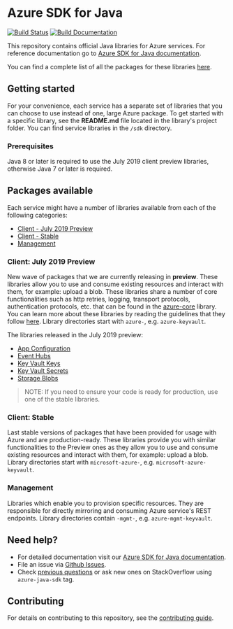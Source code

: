 # Azure SDK for Java

[![Build Status](https://dev.azure.com/azure-sdk/public/_apis/build/status/17?branchName=master)](https://dev.azure.com/azure-sdk/public/_build/latest?definitionId=17) [![Build Documentation](https://img.shields.io/badge/documentation-published-blue.svg)](https://azuresdkartifacts.blob.core.windows.net/azure-sdk-for-java/index.html)

This repository contains official Java libraries for Azure services. For reference documentation go to [Azure SDK for Java documentation](http://aka.ms/java-docs).

You can find a complete list of all the packages for these libraries [here](packages.md).

## Getting started

For your convenience, each service has a separate set of libraries that you can choose to use instead of one, large Azure package. To get started with a specific library, see the **README.md** file located in the library's project folder. You can find service libraries in the `/sdk` directory.

### Prerequisites
Java 8 or later is required to use the July 2019 client preview libraries, otherwise Java 7 or later is required.

## Packages available
Each service might have a number of libraries available from each of the following categories:

* [Client - July 2019 Preview](#Client-July-2019-Preview)
* [Client - Stable](#Client-Stable)
* [Management](#Management)

### Client: July 2019 Preview
New wave of packages that we are currently releasing in **preview**. These libraries allow you to use and consume existing resources and interact with them, for example: upload a blob. These libraries share a number of core functionalities such as http retries, logging, transport protocols, authentication protocols, etc. that can be found in the [azure-core](core) library. You can learn more about these libraries by reading the guidelines that they follow [here](https://azuresdkspecs.z5.web.core.windows.net/JavaSpec.html). Library directories start with `azure-`, e.g. `azure-keyvault`.

The libraries released in the July 2019 preview:
- [App Configuration](appconfiguration/client/README.md)
- [Event Hubs](eventhubs/client/README.md)
- [Key Vault Keys](keyvault/client/keys/README.md)
- [Key Vault Secrets](keyvault/client/secrets/README.md)
- [Storage Blobs](storage/client/README.md)

>NOTE: If you need to ensure your code is ready for production, use one of the stable libraries.


### Client: Stable
Last stable versions of packages that have been provided for usage with Azure and are production-ready. These libraries provide you with similar functionalities to the Preview ones as they allow you to use and consume existing resources and interact with them, for example: upload a blob. Library directories start with `microsoft-azure-`, e.g. `microsoft-azure-keyvault`.

### Management
Libraries which enable you to provision specific resources. They are responsible for directly mirroring and consuming Azure service's REST endpoints. Library directories contain `-mgmt-`, e.g. `azure-mgmt-keyvault`.

## Need help?
* For detailed documentation visit our [Azure SDK for Java documentation](http://aka.ms/java-docs).
* File an issue via [Github Issues](https://github.com/Azure/azure-sdk-for-java/issues/new/choose).
* Check [previous questions](https://stackoverflow.com/questions/tagged/azure-java-sdk) or ask new ones on StackOverflow using `azure-java-sdk` tag.

## Contributing
For details on contributing to this repository, see the [contributing guide](CONTRIBUTING.md).